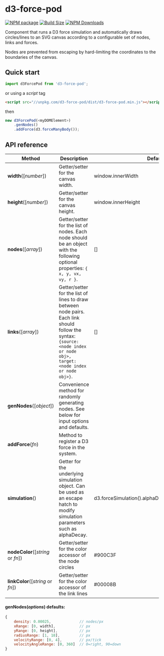 d3-force-pod
==============

[![NPM package][npm-img]][npm-url]
[![Build Size][build-size-img]][build-size-url]
[![NPM Downloads][npm-downloads-img]][npm-downloads-url]

Component that runs a D3 force simulation and automatically draws circles/lines to an SVG canvas according to a configurable set of nodes, links and forces.

Nodes are prevented from escaping by hard-limiting the coordinates to the boundaries of the canvas.

## Quick start

```js
import d3ForcePod from 'd3-force-pod';
```
or using a *script* tag
```html
<script src="//unpkg.com/d3-force-pod/dist/d3-force-pod.min.js"></script>
```
then
```js
new d3ForcePod(<myDOMElement>)
    .genNodes()
    .addForce(d3.forceManyBody());
```

## API reference

| Method | Description | Default |
| ------------------ | -------------------------------------------------------------------------------------------------------------------------- | ------------- |
| <b>width</b>([<i>number</i>]) | Getter/setter for the canvas width. | window.innerWidth |
| <b>height</b>([<i>number</i>]) | Getter/setter for the canvas height. | window.innerHeight |
| <b>nodes</b>([<i>array</i>]) | Getter/setter for the list of nodes. Each node should be an object with the following optional properties: `{ x, y, vx, vy, r }`. | [] |
| <b>links</b>([<i>array</i>]) | Getter/setter for the list of lines to draw between node pairs. Each link should follow the syntax: `{source: <node index or node obj>, target: <node index or node obj>}`. | [] |
| <b>genNodes</b>([<i>object</i>]) | Convenience method for randomly generating nodes. See below for input options and defaults. ||
| <b>addForce</b>(<i>fn</i>) | Method to register a D3 force in the system. ||
| <b>simulation</b>() | Getter for the underlying simulation object. Can be used as an escape hatch to modify simulation parameters such as alphaDecay. | d3.forceSimulation().alphaDecay(0).velocityDecay(0) |
| <b>nodeColor</b>([<i>string</i> or <i>fn</i>]) | Getter/setter for the color accessor of the node circles | #900C3F |
| <b>linkColor</b>([<i>string</i> or <i>fn</i>]) | Getter/setter for the color accessor of the link lines | #00008B |

#### genNodes(<i>options</i>) defaults:

```js
{
    density: 0.00025,             // nodes/px
    xRange: [0, width],           // px
    yRange: [0, height],          // px
    radiusRange: [1, 18],         // px
    velocityRange: [0, 4],        // px/tick
    velocityAngleRange: [0, 360]  // 0=right, 90=down
}
```


[npm-img]: https://img.shields.io/npm/v/d3-force-pod
[npm-url]: https://npmjs.org/package/d3-force-pod
[build-size-img]: https://img.shields.io/bundlephobia/minzip/d3-force-pod
[build-size-url]: https://bundlephobia.com/result?p=d3-force-pod
[npm-downloads-img]: https://img.shields.io/npm/dt/d3-force-pod
[npm-downloads-url]: https://www.npmtrends.com/d3-force-pod
